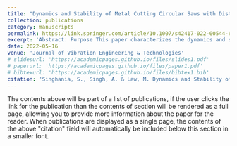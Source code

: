 ```yaml
---
title: "Dynamics and Stability of Metal Cutting Circular Saws with Distributed and Lubricated Guides"
collection: publications
category: manuscripts
permalink: https://link.springer.com/article/10.1007/s42417-022-00544-6
excerpt: 'Abstract: Purpose This paper characterizes the dynamics and stability of metal cutting circular saws with distributed and lubricated guides. Though stability of point spring-guided circular saws is well studied, how the mass, damping, and stiffness properties of the fluid media between the rotating saw and distributed guides influences the saw’s stress–stability relationship remains unexplored. Characterizing these aspects and describing how the fluid induces speed-dependent viscous shear stresses on the saw to potentially influence its cutting behaviour are the main new technical contributions of this paper. Methods The governing equation of motion is solved using the Galerkin projection method, and through model-based investigations, we analyse the role of different lubricating fluids with differently sized guides and with changing clearances between the saw and the guides. We characterize the frequency–speed behaviour of the saw for its critical speeds and the forced vibration response of the saw using the frequency response function. Results We note that stiffness of the fluid media plays a more significant role than its mass, damping, and/or viscosity. For large guides with stiff fluids and small clearances, instabilities occur at speeds lesser than the critical speed. For similar configurations, forced response characteristics are at least an order of magnitude dynamically stiffer than the case of the unguided saws. We further note that the free and forced vibration response for two smaller guides is better than one larger one. Conclusions Our findings can instruct sizing and placing guides and in selecting appropriate fluid media for stabilizing metal sawing processes.'
date: 2022-05-16
venue: 'Journal of Vibration Engineering & Technologies'
# slidesurl: 'https://academicpages.github.io/files/slides1.pdf'
# paperurl: 'https://academicpages.github.io/files/paper1.pdf'
# bibtexurl: 'https://academicpages.github.io/files/bibtex1.bib'
citation: 'Singhania, S., Singh, A. & Law, M. Dynamics and Stability of Metal Cutting Circular Saws with Distributed and Lubricated Guides. J. Vib. Eng. Technol. 10, 3119–3131 (2022). https://doi.org/10.1007/s42417-022-00544-6'
---
```

The contents above will be part of a list of publications, if the user clicks the link for the publication than the contents of section will be rendered as a full page, allowing you to provide more information about the paper for the reader. When publications are displayed as a single page, the contents of the above "citation" field will automatically be included below this section in a smaller font.
